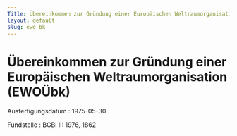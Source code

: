 ```yaml
---
Title: Übereinkommen zur Gründung einer Europäischen Weltraumorganisation
layout: default
slug: ewo_bk
---
```


# Übereinkommen zur Gründung einer Europäischen Weltraumorganisation (EWOÜbk)

Ausfertigungsdatum
:   1975-05-30

Fundstelle
:   BGBl II: 1976, 1862

